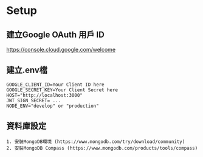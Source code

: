 # Setup

## 建立Google OAuth 用戶 ID

https://console.cloud.google.com/welcome 

## 建立.env檔
```
GOOGLE_CLIENT_ID=Your Client ID here
GOOGLE_SECRET_KEY=Your Client Secret here
HOST="http://localhost:3000"
JWT_SIGN_SECRET= ...
NODE_ENV="develop" or "production"
```

## 資料庫設定
```
1. 安裝MongoDB環境 (https://www.mongodb.com/try/download/community)
2. 安裝MongoDB Compass (https://www.mongodb.com/products/tools/compass)
```

